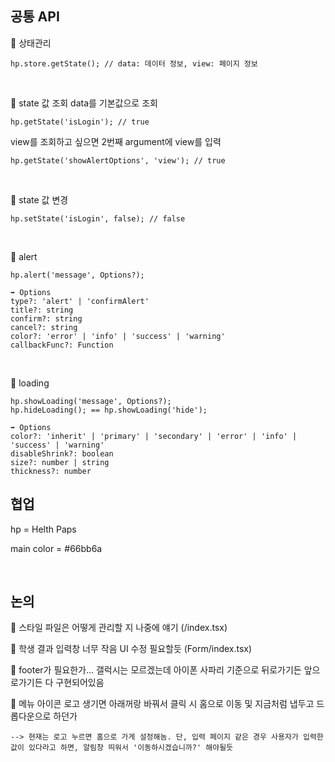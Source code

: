 ## 공통 API
📌 상태관리
```
hp.store.getState(); // data: 데이터 정보, view: 페이지 정보
```

<br/>

📌 state 값 조회
data를 기본값으로 조회
```
hp.getState('isLogin'); // true
```

view를 조회하고 싶으면 2번째 argument에 view를 입력
```
hp.getState('showAlertOptions', 'view'); // true
```

<br/>

📌 state 값 변경
```
hp.setState('isLogin', false); // false
```

<br/>

📌 alert 
```
hp.alert('message', Options?);
```

```
➡️ Options
type?: 'alert' | 'confirmAlert'
title?: string
confirm?: string
cancel?: string
color?: 'error' | 'info' | 'success' | 'warning'
callbackFunc?: Function
```

<br/>

📌 loading 
```
hp.showLoading('message', Options?);
hp.hideLoading(); == hp.showLoading('hide');
```

```
➡️ Options
color?: 'inherit' | 'primary' | 'secondary' | 'error' | 'info' | 'success' | 'warning'
disableShrink?: boolean
size?: number | string
thickness?: number
```

## 협업
hp = Helth Paps

main color = #66bb6a

<br>

## 논의
📌 스타일 파일은 어떻게 관리할 지 나중에 얘기 (/index.tsx)

📌 학생 결과 입력창 너무 작음 UI 수정 필요할듯 (Form/index.tsx)

📌 footer가 필요한가... 갤럭시는 모르겠는데 아이폰 사파리 기준으로 뒤로가기든 앞으로가기든 다 구현되어있음

📌 메뉴 아이콘 로고 생기면 아래꺼랑 바꿔서 클릭 시 홈으로 이동 및 지금처럼 냅두고 드롭다운으로 하던가
    
    --> 현재는 로고 누르면 홈으로 가게 설정해놈. 단, 입력 페이지 같은 경우 사용자가 입력한 값이 있다라고 하면, 알림창 띄워서 '이동하시겠습니까?' 해야될듯

